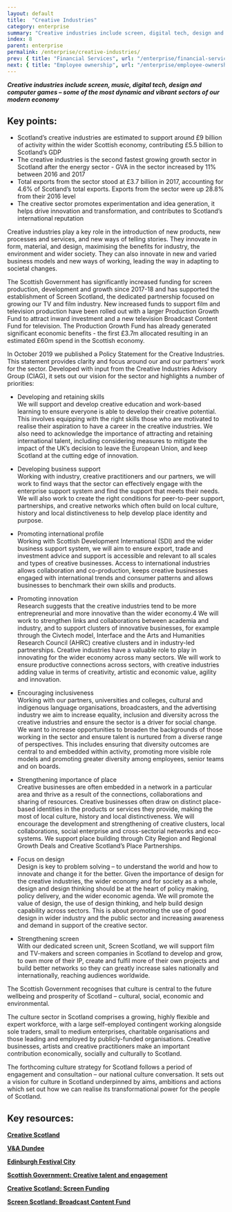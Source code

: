 ```yaml
---
layout: default
title:  "Creative Industries"
category: enterprise
summary: "Creative industries include screen, digital tech, design and computer games – some of the most dynamic and vibrant sectors of our modern"
index: 8
parent: enterprise
permalink: /enterprise/creative-industries/
prev: { title: "Financial Services", url: "/enterprise/financial-services/" }
next: { title: "Employee ownership", url: "/enterprise/employee-ownership/" }
---
```

***Creative industries include screen, music, digital tech, design and computer games – some of the most dynamic and vibrant sectors of our modern economy***

## Key points:

- Scotland’s creative industries are estimated to support around £9 billion of activity within the wider Scottish economy, contributing £5.5 billion to Scotland’s GDP
- The creative industries is the second fastest growing growth sector in Scotland after the energy sector -  GVA in the sector increased by 11% between 2016 and 2017
- Total exports from the sector stood at £3.7 billion in 2017, accounting for 4.6% of Scotland’s total exports. Exports from the sector were up 28.8% from their 2016 level 
- The creative sector promotes experimentation and idea generation, it helps drive innovation and transformation, and contributes to Scotland’s international reputation

Creative industries play a key role in the introduction of new products, new processes and services, and new ways of telling stories. They innovate in form, material, and design, maximising the benefits for industry, the environment and wider society. They can also innovate in new and varied business models and new ways of working, leading the way in adapting to societal changes. 

The Scottish Government has significantly increased funding for screen production, development and growth since 2017-18 and has supported the establishment of Screen Scotland, the dedicated partnership focused on growing our TV and film industry.  New increased funds to support film and television production have been rolled out with a larger Production Growth Fund to attract inward investment and a new television Broadcast Content Fund for television. The Production Growth Fund has already generated significant economic benefits - the first £3.7m allocated resulting in an estimated £60m spend in the Scottish economy.

In October 2019 we published a Policy Statement for the Creative Industries. This statement provides clarity and focus around our and our partners’ work for the sector. Developed with input from the Creative Industries Advisory Group (CIAG), it sets out our vision for the sector and highlights a number of priorities: 

* Developing and retaining skills    
We will support and develop creative education and work-based learning to ensure everyone is able to develop their creative potential. This involves equipping with the right skills those who are motivated to realise their aspiration to have a career in the creative industries. We also need to acknowledge the importance of attracting and retaining international talent, including considering measures to mitigate the impact of the UK’s decision to leave the European Union, and keep Scotland at the cutting edge of innovation.

* Developing business support  
Working with industry, creative practitioners and our partners, we will work to find ways that the sector can effectively engage with the enterprise support system and find the support that meets their needs. We will also work to create the right conditions for peer-to-peer support, partnerships, and creative networks which often build on local culture, history and local distinctiveness to help develop place identity and purpose.

* Promoting international profile  
Working with Scottish Development International (SDI) and the wider business support system, we will aim to ensure export, trade and investment advice and support is accessible and relevant to all scales and types of creative businesses. Access to international industries allows collaboration and co-production, keeps creative businesses engaged with international trends and consumer patterns and allows businesses to benchmark their own skills and products.

* Promoting innovation  
Research suggests that the creative industries tend to be more entrepreneurial and more innovative than the wider economy.4  We will work to strengthen links and collaborations between academia and industry, and to support clusters of innovative businesses, for example through the Civtech model, Interface and the Arts and Humanities Research Council (AHRC) creative clusters and in industry-led partnerships. Creative industries have a valuable role to play in innovating for the wider economy across many sectors. We will work to ensure productive connections across sectors, with creative industries adding value in terms of creativity, artistic and economic value, agility and innovation.

* Encouraging inclusiveness  
Working with our partners, universities and colleges, cultural and indigenous language organisations, broadcasters, and the advertising industry we aim to increase equality, inclusion and diversity across the creative industries and ensure the sector is a driver for social change.  We want to increase opportunities to broaden the backgrounds of those working in the sector and ensure talent is nurtured from a diverse range of perspectives. This includes ensuring that diversity outcomes are central to and embedded within activity, promoting more visible role models and promoting greater diversity among employees, senior teams and on boards.

* Strengthening importance of place  
Creative businesses are often embedded in a network in a particular area and thrive as a result of the connections, collaborations and sharing of resources. Creative businesses often draw on distinct place-based identities in the products or services they provide, making the most of local culture, history and local distinctiveness. We will encourage the development and strengthening of creative clusters, local collaborations, social enterprise and cross-sectorial networks and eco-systems. We support place building through City Region and Regional Growth Deals and Creative Scotland’s Place Partnerships. 

* Focus on design  
Design is key to problem solving – to understand the world and how to innovate and change it for the better. Given the importance of design for the creative industries, the wider economy and for society as a whole, design and design thinking should be at the heart of policy making, policy delivery, and the wider economic agenda.  We will promote the value of design, the use of design thinking, and help build design capability across sectors. This is about promoting the use of good design in wider industry and the public sector and increasing awareness and demand in support of the creative sector. 

* Strengthening screen  
With our dedicated screen unit, Screen Scotland, we will support film and TV-makers and screen companies in Scotland to develop and grow, to own more of their IP, create and fulfil more of their own projects and build better networks so they can greatly increase sales nationally and internationally, reaching audiences worldwide. 

The Scottish Government recognises that culture is central to the future wellbeing and prosperity of Scotland – cultural, social, economic and environmental.

The culture sector in Scotland comprises a growing, highly flexible and expert workforce, with a large self-employed contingent working alongside sole traders, small to medium enterprises, charitable organisations and those leading and employed by publicly-funded organisations. Creative businesses, artists and creative practitioners make an important contribution economically, socially and culturally to Scotland.

The forthcoming culture strategy for Scotland follows a period of engagement and consultation – our national culture conversation.  It sets out a vision for culture in Scotland underpinned by aims, ambitions and actions which set out how we can realise its transformational power for the people of Scotland.
  

## Key resources:

**[Creative Scotland](https://www.creativescotland.com/)**

**[V&A Dundee](https://www.vam.ac.uk/dundee)**

**[Edinburgh Festival City](https://www.edinburghfestivalcity.com/)**

**[Scottish Government: Creative talent and engagement](https://www.gov.scot/policies/arts-culture-heritage/creative-talent-and-engagement/)**

**[Creative Scotland: Screen Funding](https://www.creativescotland.com/funding/funding-programmes/targeted-funding/screen)**

**[Screen Scotland: Broadcast Content Fund](https://www.screen.scot/funding-and-support/screen-scotland-funding/broadcast-content-fund)**

